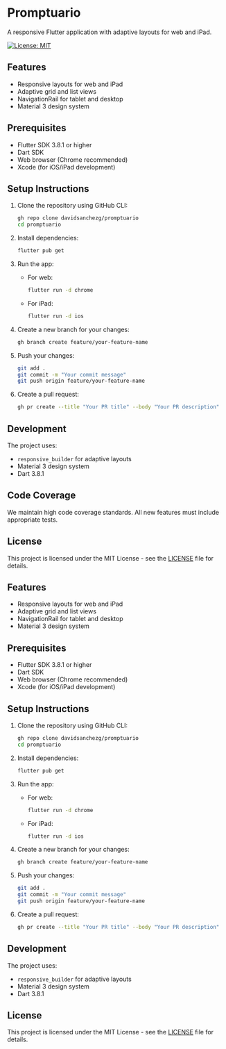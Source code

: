 # Promptuario

A responsive Flutter application with adaptive layouts for web and iPad.

[![License: MIT](https://img.shields.io/badge/License-MIT-yellow.svg)](https://opensource.org/licenses/MIT)

<!-- Optional Codecov badge - Uncomment and replace YOUR_TOKEN once you have a Codecov token -->
<!-- [![codecov](https://codecov.io/gh/davidsanchezg/promptuario/branch/main/graph/badge.svg?token=YOUR_TOKEN)](https://codecov.io/gh/davidsanchezg/promptuario) -->

## Features

- Responsive layouts for web and iPad
- Adaptive grid and list views
- NavigationRail for tablet and desktop
- Material 3 design system

## Prerequisites

- Flutter SDK 3.8.1 or higher
- Dart SDK
- Web browser (Chrome recommended)
- Xcode (for iOS/iPad development)

## Setup Instructions

1. Clone the repository using GitHub CLI:
   ```bash
   gh repo clone davidsanchezg/promptuario
   cd promptuario
   ```

2. Install dependencies:
   ```bash
   flutter pub get
   ```

3. Run the app:
   - For web:
     ```bash
     flutter run -d chrome
     ```
   - For iPad:
     ```bash
     flutter run -d ios
     ```

4. Create a new branch for your changes:
   ```bash
   gh branch create feature/your-feature-name
   ```

5. Push your changes:
   ```bash
   git add .
   git commit -m "Your commit message"
   git push origin feature/your-feature-name
   ```

6. Create a pull request:
   ```bash
   gh pr create --title "Your PR title" --body "Your PR description"
   ```

## Development

The project uses:
- `responsive_builder` for adaptive layouts
- Material 3 design system
- Dart 3.8.1

## Code Coverage

We maintain high code coverage standards. All new features must include appropriate tests.

## License

This project is licensed under the MIT License - see the [LICENSE](LICENSE) file for details.

## Features

- Responsive layouts for web and iPad
- Adaptive grid and list views
- NavigationRail for tablet and desktop
- Material 3 design system

## Prerequisites

- Flutter SDK 3.8.1 or higher
- Dart SDK
- Web browser (Chrome recommended)
- Xcode (for iOS/iPad development)

## Setup Instructions

1. Clone the repository using GitHub CLI:
   ```bash
   gh repo clone davidsanchezg/promptuario
   cd promptuario
   ```

2. Install dependencies:
   ```bash
   flutter pub get
   ```

3. Run the app:
   - For web:
     ```bash
     flutter run -d chrome
     ```
   - For iPad:
     ```bash
     flutter run -d ios
     ```

4. Create a new branch for your changes:
   ```bash
   gh branch create feature/your-feature-name
   ```

5. Push your changes:
   ```bash
   git add .
   git commit -m "Your commit message"
   git push origin feature/your-feature-name
   ```

6. Create a pull request:
   ```bash
   gh pr create --title "Your PR title" --body "Your PR description"
   ```

## Development

The project uses:
- `responsive_builder` for adaptive layouts
- Material 3 design system
- Dart 3.8.1

## License

This project is licensed under the MIT License - see the [LICENSE](LICENSE) file for details.
